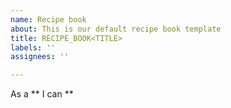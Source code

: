 ```yaml
---
name: Recipe book
about: This is our default recipe book template
title: RECIPE_BOOK<TITLE>
labels: ''
assignees: ''

---
```


As a ** I can **
